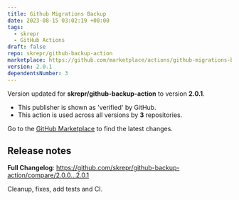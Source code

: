```yaml
---
title: Github Migrations Backup
date: 2023-08-15 03:02:19 +00:00
tags:
  - skrepr
  - GitHub Actions
draft: false
repo: skrepr/github-backup-action
marketplace: https://github.com/marketplace/actions/github-migrations-backup
version: 2.0.1
dependentsNumber: 3
---
```



Version updated for **skrepr/github-backup-action** to version **2.0.1**.
- This publisher is shown as 'verified' by GitHub.
- This action is used across all versions by **3** repositories.

Go to the [GitHub Marketplace](https://github.com/marketplace/actions/github-migrations-backup) to find the latest changes.

## Release notes

**Full Changelog**: https://github.com/skrepr/github-backup-action/compare/2.0.0...2.0.1

Cleanup, fixes, add tests and CI.
